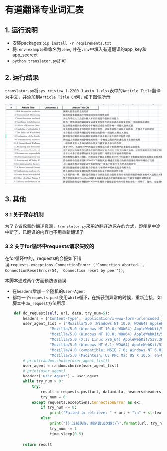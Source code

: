 # 有道翻译专业词汇表

## 1. 运行说明
- 安装packages:`pip install -r requirements.txt`
- 将`.env-example`重命名为`.env`, 并在`.env`中填入有道翻译的app_key和app_secrect
- `python translator.py`即可

## 2. 运行结果
`translator.py`将`sys_reiview_1-2200_Jiaxin_1.xlsx`表中的`Article Title`翻译为中文，并添加到`Article Title CN`列，如下图像所示:

![翻译结果](./res/pastimg-2021-06-02-19-29-12.png)

## 3. 其他
### 3.1 关于保存机制
为了节省保留的翻译资源，`translator.py`采用边翻译边保存的方式，即便是中途中断了，已翻译的内容也不用重新翻译了

### 3.2 关于for循环中requests请求失败的
在for循环中的，requests的会报如下错误:`requests.exceptions.ConnectionError: ('Connection aborted.', ConnectionResetError(54, 'Connection reset by peer'))`;

本脚本通过两个方面预防该错误:   
- 在`headers`增加一个随机的`User-Agent`
- 都每一个`requests.post`使用`while`循环，在捕获到异常的时候，重新连接，如脚本中`do_request`方法所示

```python
    def do_request(self, url, data, try_num=5):
        headers = {'Content-Type': 'application/x-www-form-urlencoded'}
        user_agent_list = ["Mozilla/5.0 (Windows NT 10.0; WOW64) AppleWebKit/537.36 (KHTML, like Gecko) Chrome/68.0.3440.106 Safari/537.36",
                    "Mozilla/5.0 (Windows NT 10.0; WOW64) AppleWebKit/537.36 (KHTML, like Gecko) Chrome/67.0.3396.99 Safari/537.36",
                    "Mozilla/5.0 (Windows NT 10.0; WOW64) AppleWebKit/537.36 (KHTML, like Gecko) Chrome/64.0.3282.186 Safari/537.36",
                    "Mozilla/5.0 (X11; Linux x86_64) AppleWebKit/537.36 (KHTML, like Gecko) Chrome/62.0.3202.62 Safari/537.36",
                    "Mozilla/5.0 (Windows NT 6.1; WOW64) AppleWebKit/537.36 (KHTML, like Gecko) Chrome/45.0.2454.101 Safari/537.36",
                    "Mozilla/4.0 (compatible; MSIE 7.0; Windows NT 6.0)",
                    "Mozilla/5.0 (Macintosh; U; PPC Mac OS X 10.5; en-US; rv:1.9.2.15) Gecko/20110303 Firefox/3.6.15",]
        # print(random.choice(user_agent_list))
        user_agent = random.choice(user_agent_list)
        # print(user_agent)
        headers['User-Agent'] = user_agent
        while try_num > 0:
            try:
                result = requests.post(url, data=data, headers=headers)
                try_num = 0
            except requests.exceptions.ConnectionError as ex:
                if try_num <= 0:
                    print("Failed to retrieve: " + url + "\n" + str(ex))
                else:
                    print("{}:连接失败，剩余尝试次数:{}".format(url, try_num))
                    try_num -= 1
                    time.sleep(0.5)

        return result
```
